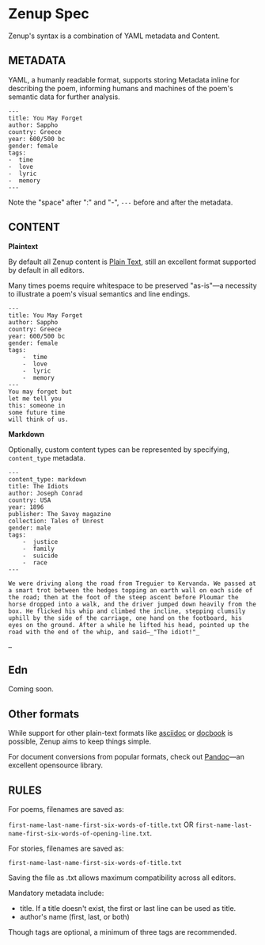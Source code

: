# Zenup Spec

Zenup's  syntax is a combination of  YAML metadata and Content.

## METADATA

YAML, a humanly readable format, supports storing Metadata inline for describing the poem, informing humans and machines of the poem's semantic data for further analysis.

```
---
title: You May Forget
author: Sappho
country: Greece
year: 600/500 bc
gender: female
tags:
-  time
-  love
-  lyric
-  memory
---
```

Note the "space" after ":" and "-", `---` before and after the metadata.

## CONTENT

**Plaintext**

By default all Zenup content is [Plain Text](http://en.wikipedia.org/wiki/Plain_text), still an excellent format supported by default in all editors. 

Many times poems require whitespace to be preserved "as-is"—a necessity to illustrate a poem's visual semantics and line endings. 

```
---
title: You May Forget
author: Sappho
country: Greece
year: 600/500 bc
gender: female
tags:
	-  time
	-  love
	-  lyric
	-  memory
---
You may forget but
let me tell you
this: someone in
some future time
will think of us.
```

**Markdown**

Optionally, custom content types can be represented by specifying, `content_type` metadata.

```
---
content_type: markdown
title: The Idiots
author: Joseph Conrad
country: USA
year: 1896
publisher: The Savoy magazine
collection: Tales of Unrest
gender: male
tags:
	-  justice
	-  family
	-  suicide
	-  race
---

We were driving along the road from Treguier to Kervanda. We passed at a smart trot between the hedges topping an earth wall on each side of the road; then at the foot of the steep ascent before Ploumar the horse dropped into a walk, and the driver jumped down heavily from the box. He flicked his whip and climbed the incline, stepping clumsily uphill by the side of the carriage, one hand on the footboard, his eyes on the ground. After a while he lifted his head, pointed up the road with the end of the whip, and said—_"The idiot!"_

…
```

## Edn

Coming soon.

## Other formats

While support for other plain-text formats like [asciidoc](http://www.methods.co.nz/asciidoc/) or [docbook](http://www.docbook.org) is possible, Zenup aims to keep things simple. 

For document conversions from popular formats, check out [Pandoc](http://johnmacfarlane.net/pandoc/)—an excellent opensource library.

## RULES

For poems, filenames are saved as:

`first-name-last-name-first-six-words-of-title.txt` OR
`first-name-last-name-first-six-words-of-opening-line.txt`.

For stories, filenames are saved as:

`first-name-last-name-first-six-words-of-title.txt`

Saving the file as .txt allows maximum compatibility across all editors.

Mandatory metadata include:
- title. If a title doesn't exist, the first or last line can be used as title.
- author's name (first, last, or both)

Though tags are optional, a minimum of three tags are recommended.
